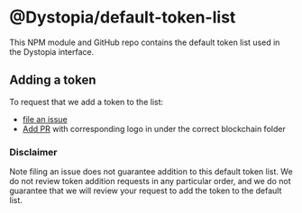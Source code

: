# @Dystopia/default-token-list

This NPM module and GitHub repo contains the default token list used in the Dystopia interface.

## Adding a token

To request that we add a token to the list:
  + [file an issue](https://github.com/dystopia/default-token-list/issues/new?assignees=&labels=token+request&template=token-request.md&title=Add+%7BTOKEN_SYMBOL%7D%3A+%7BTOKEN_NAME%7D)
  + [Add PR](https://github.com/dystopia/assets) with corresponding logo in under the correct blockchain folder

### Disclaimer

Note filing an issue does not guarantee addition to this default token list.
We do not review token addition requests in any particular order, and we do not
guarantee that we will review your request to add the token to the default list.

